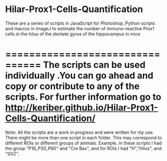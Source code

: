 Hilar-Prox1-Cells-Quantification
================================

These are a series of scripts in JavaScript  for Photoshop, Python scripts and macros in ImageJ to estimate the number of immuno-reactive Prox1 cells in the hilus of the dentate gyrus of the hippocampus in mice

================================
The scripts can be used individually .You can go ahead and copy or contribute to any of the scripts.
For further information go to 
http://keriber.github.io/Hilar-Prox1-Cells-Quantification/
================================

Note: All the scripts are a work in progress and were written for my use. There might be more than one script in each folder. This may correspond to different ROIs or different groups of animals.
Example, in these scripts I had the group "P16_P30_P60" and "Cre Bax", and  for ROIs I had "H","Hilus", and "SGZ".



